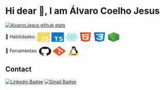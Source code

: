 # Hi dear 👋, I am Álvaro Coelho Jesus

<!--
**AlvarocJesus/AlvarocJesus** is a ✨ _special_ ✨ repository because its `README.md` (this file) appears on your GitHub profile.-->

<!--## Welcome!-->
 
<!--## About me -->
<!--Sou formado no curso técnico de Automação Industrial pelo Instituto Federal de Educação, Ciência e Tecnologia – Campus Suzano. Estou iniciando na carreira de desenvolvimento web.-->

[![AlvarocJesus github stats](https://github-readme-stats.vercel.app/api?username=AlvarocJesus&show_icons=true&theme=dracula&include_all_commits=true&count_private=true)](https://github.com/anuraghazra/github-readme-stats)

<p align="left">
  🦄 Habilidades:
 <img align="center" alt="AlvarocJesus-Js" height="30" width="40" src="https://raw.githubusercontent.com/devicons/devicon/master/icons/javascript/javascript-plain.svg">
 <img align="center" alt="AlvarocJesus-Ts" height="30" width="40" src="https://raw.githubusercontent.com/devicons/devicon/master/icons/typescript/typescript-plain.svg">
 <img align="center" alt="AlvarocJesus-React" height="30" width="40" src="https://raw.githubusercontent.com/devicons/devicon/master/icons/react/react-original.svg">
 <img align="center" alt="AlvarocJesus-HTML" height="30" width="40" src="https://raw.githubusercontent.com/devicons/devicon/master/icons/html5/html5-original.svg">
 <img align="center" alt="AlvarocJesus-CSS" height="30" width="40" src="https://raw.githubusercontent.com/devicons/devicon/master/icons/css3/css3-original.svg">
 <img align="center" alt="AlvarocJesus-NODE" height="30" width="40" src="https://raw.githubusercontent.com/devicons/devicon/master/icons/nodejs/nodejs-original.svg">
</p>
<p align="left">
  💼 Ferramentas:
 <img align="center" alt="AlvarocJesus-GITHUB" height="30" width="40" src="https://raw.githubusercontent.com/devicons/devicon/master/icons/github/github-original.svg">
 <img align="center" alt="AlvarocJesus-GIT" height="30" width="40" src="https://raw.githubusercontent.com/devicons/devicon/master/icons/git/git-original.svg">
 <img align="center" alt="AlvarocJesus-LINUX" height="30" width="40" src="https://raw.githubusercontent.com/devicons/devicon/master/icons/linux/linux-original.svg">
</p>
 
## Contact
[![Linkedin Badge](https://img.shields.io/badge/-LinkedIn-blue?style=flat-square&logo=Linkedin&logoColor=white&link=https://br.linkedin.com/in/alvarocoelhojesus)](https://br.linkedin.com/in/alvarocoelhojesus)
[![Gmail Badge](https://img.shields.io/badge/-Gmail-c14438?style=flat-square&logo=Gmail&logoColor=white&link=mailto:alvarocjesus@gmail.com)](mailto:alvarocjesus@gmail.com)

<!--
 Consulta de ideias
 https://github.com/anuraghazra/github-readme-stats
 https://github.com/alexandresanlim/Badges4-README.md-Profile#-contact-
-->
